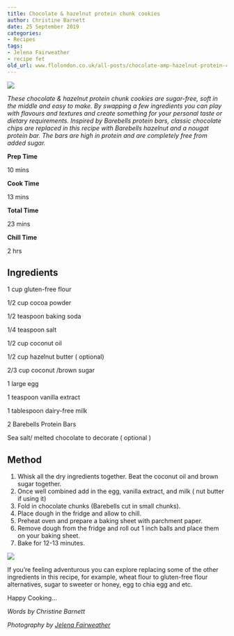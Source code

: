 ```yaml
---
title: Chocolate & hazelnut protein chunk cookies
author: Christine Barnett
date: 25 September 2019
categories:
- Recipes
tags:
- Jelena Fairweather
- recipe fet
old_url: www.flolondon.co.uk/all-posts/chocolate-amp-hazelnut-protein-chunk-cookies.html
---
```


![](https://images.squarespace-cdn.com/content/v1/5c9534c4af4683461d462c6b/1569447863826-LG9V1BP035QJKBZN10PF/cookies1.jpg)

*These chocolate & hazelnut protein chunk cookies are sugar-free, soft in the middle and easy to make. By swapping a few ingredients you can play with flavours and textures and create something for your personal taste or dietary requirements. Inspired by Barebells protein bars, classic chocolate chips are replaced in this recipe with Barebells hazelnut and a nougat protein bar. The bars are high in protein and are completely free from added sugar.*

**Prep Time**

10 mins

**Cook Time**

13 mins

**Total Time**

23 mins

**Chill Time**

2 hrs

## **Ingredients**

1 cup gluten-free flour

1/2 cup cocoa powder

1/2 teaspoon baking soda

1/4 teaspoon salt

1/2 cup coconut oil

1/2 cup hazelnut butter ( optional)

2/3 cup coconut /brown sugar

1 large egg

1 teaspoon vanilla extract

1 tablespoon dairy-free milk

2 Barebells Protein Bars

Sea salt/ melted chocolate to decorate ( optional )

## **Method**

1. Whisk all the dry ingredients together. Beat the coconut oil and brown sugar together.
2. Once well combined add in the egg, vanilla extract, and milk ( nut butter if using it)
3. Fold in chocolate chunks (Barebells cut in small chunks).
4. Place dough in the fridge and allow to chill.
5. Preheat oven and prepare a baking sheet with parchment paper.
6. Remove dough from the fridge and roll out 1 inch balls and place them on your baking sheet.
7. Bake for 12-13 minutes.

![](https://images.squarespace-cdn.com/content/v1/5c9534c4af4683461d462c6b/1569448993622-JJ29RP9KYBW5VAB14OGH/cookies2.jpg)

If you’re feeling adventurous you can explore replacing some of the other ingredients in this recipe, for example, wheat flour to gluten-free flour alternatives, sugar to sweeter or honey, egg to chia egg and etc.

Happy Cooking…

*Words by Christine Barnett*

*Photography by* [*Jelena Fairweather*](https://www.flolondon.co.uk/about-1/jelena-fairweather-of-into-trends)